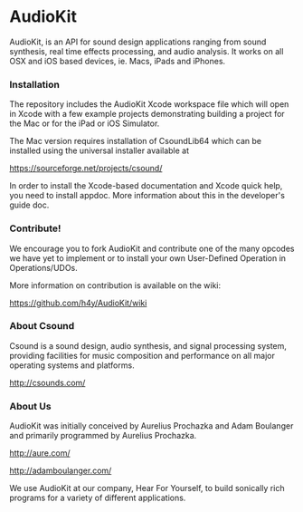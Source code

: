 AudioKit
========

AudioKit, is an API for sound design applications ranging from sound synthesis, 
real time effects processing, and audio analysis.  It works on all OSX and iOS 
based devices, ie. Macs, iPads and iPhones.

### Installation

The repository includes the AudioKit Xcode workspace file which will 
open in Xcode with a few example projects demonstrating building a project
for the Mac or for the iPad or iOS Simulator.  

The Mac version requires installation of CsoundLib64 which can be installed
using the universal installer available at

https://sourceforge.net/projects/csound/

In order to install the Xcode-based documentation and Xcode quick help, you need 
to install appdoc.  More information about this in the developer's guide doc.

### Contribute!

We encourage you to fork AudioKit and contribute one of the many 
opcodes we have yet to implement or to install your own User-Defined Operation
in Operations/UDOs.  

More information on contribution is available on the wiki:

https://github.com/h4y/AudioKit/wiki

### About Csound

Csound is a sound design, audio synthesis, and signal processing system, 
providing facilities for music composition and performance on all major 
operating systems and platforms.

http://csounds.com/

### About Us

AudioKit was initially conceived by Aurelius Prochazka and Adam Boulanger
and primarily programmed by Aurelius Prochazka.

http://aure.com/

http://adamboulanger.com/

We use AudioKit at our company, Hear For Yourself, to build 
sonically rich programs for a variety of different applications.
